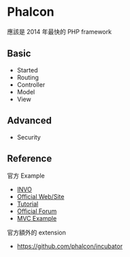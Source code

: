 Phalcon
=======

應該是 2014 年最快的 PHP framework

Basic
-----

* Started
* Routing
* Controller
* Model
* View

Advanced
--------

* Security

Reference
---------

官方 Example

* [INVO](https://github.com/phalcon/invo)
* [Official Web/Site](https://github.com/phalcon/website)
* [Tutorial](https://github.com/phalcon/tutorial)
* [Official Forum](https://github.com/phalcon/forum)
* [MVC Example](https://github.com/phalcon/mvc)

官方額外的 extension

* https://github.com/phalcon/incubator
